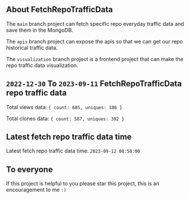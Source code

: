 ## About FetchRepoTrafficData

The `main` branch project can fetch specific repo everyday traffic data and save them in the MongoDB.

The `apis` branch project can expose the apis so that we can get our repo historical traffic data.

The `visualization` branch project is a frontend project that can make the repo traffic data visualization.

## `2022-12-30` To `2023-09-11` FetchRepoTrafficData repo traffic data

Total views data: `{ count: 685, uniques: 186 }`

Total clones data: `{ count: 587, uniques: 392 }`

## Latest fetch repo traffic data time

Latest fetch repo traffic data time: `2023-09-12 00:58:00`

## To everyone

If this project is helpful to you please star this project, this is an encouragement to me `:)`



